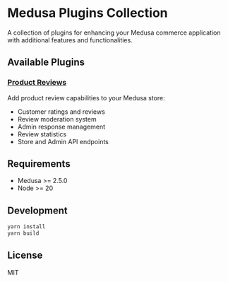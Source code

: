 # Medusa Plugins Collection

A collection of plugins for enhancing your Medusa commerce application with additional features and functionalities.

## Available Plugins

### [Product Reviews](./plugins/product-reviews)
Add product review capabilities to your Medusa store:
- Customer ratings and reviews
- Review moderation system
- Admin response management
- Review statistics
- Store and Admin API endpoints

## Requirements

- Medusa >= 2.5.0
- Node >= 20

## Development

```bash
yarn install
yarn build
```

## License

MIT
